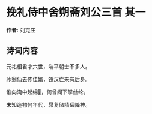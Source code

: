 # 挽礼侍中舍朔斋刘公三首  其一

**作者**: 刘克庄

## 诗词内容

元祐相君才六世，端平朝士不多人。

冰翁仙去传佳婿，铁汉亡来有后身。

谁向淹中起绵𫈵，何曾阁下掌丝纶。

未知造物何年代，昴复储精岳降神。

